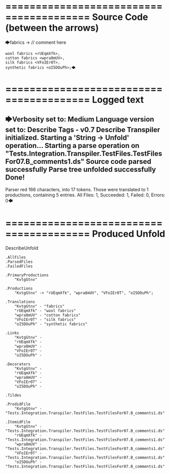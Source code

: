 ========================================
Source Code (between the arrows)
========================================

🡆fabrics <KvtgGtnv> -> // comment here

    wool fabrics <rUEqmXfk>,
    cotton fabrics <wpra8mUV>,
    silk fabrics <VFoIEr0T>,
    synthetic fabrics <oI5DOuPh>;🡄

========================================
Logged text
========================================

🡆Verbosity set to: Medium
Language version set to: Describe Tags - v0.7
Describe Transpiler initialized.
Starting a 'String -> Unfold' operation...
Starting a parse operation on "Tests.Integration.Transpiler.TestFiles.TestFilesFor07.B_comments1.ds"
Source code parsed successfully
Parse tree unfolded successfully
Done!
------------------------
Parser red 166 characters, into 17 tokens.
Those were translated to 1 productions, containing 5 entries.
All Files: 1, Succeeded: 1, Failed: 0, Errors: 0🡄

========================================
Produced Unfold
========================================

DescribeUnfold

    .AllFiles
    .ParsedFiles
    .FailedFiles

    .PrimaryProductions
        "KvtgGtnv" 

    .Productions
        "KvtgGtnv" -> "rUEqmXfk", "wpra8mUV", "VFoIEr0T", "oI5DOuPh";

    .Translations
        "KvtgGtnv" - "fabrics"
        "rUEqmXfk" - "wool fabrics"
        "wpra8mUV" - "cotton fabrics"
        "VFoIEr0T" - "silk fabrics"
        "oI5DOuPh" - "synthetic fabrics"

    .Links
        "KvtgGtnv" - 
        "rUEqmXfk" - 
        "wpra8mUV" - 
        "VFoIEr0T" - 
        "oI5DOuPh" - 

    .Decorators
        "KvtgGtnv" - 
        "rUEqmXfk" - 
        "wpra8mUV" - 
        "VFoIEr0T" - 
        "oI5DOuPh" - 

    .Tildes

    .ProdidFile
        "KvtgGtnv" - "Tests.Integration.Transpiler.TestFiles.TestFilesFor07.B_comments1.ds"

    .ItemidFile
        "KvtgGtnv" - "Tests.Integration.Transpiler.TestFiles.TestFilesFor07.B_comments1.ds"
        "rUEqmXfk" - "Tests.Integration.Transpiler.TestFiles.TestFilesFor07.B_comments1.ds"
        "wpra8mUV" - "Tests.Integration.Transpiler.TestFiles.TestFilesFor07.B_comments1.ds"
        "VFoIEr0T" - "Tests.Integration.Transpiler.TestFiles.TestFilesFor07.B_comments1.ds"
        "oI5DOuPh" - "Tests.Integration.Transpiler.TestFiles.TestFilesFor07.B_comments1.ds"

